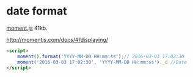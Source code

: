 # date format

[moment.js](https://github.com/moment/moment/) 41kb.

<http://momentjs.com/docs/#/displaying/>

```html
<script>
    moment().format('YYYY-MM-DD HH:mm:ss');// 2016-03-03 17:02:30
    moment('2016-03-03 17:02:30', 'YYYY-MM-DD HH:mm:ss')._d //Date
</script>
```